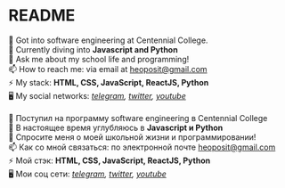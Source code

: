 # README
👯 Got into software engineering at Centennial College.<br/>
🔭 Currently diving into <b>Javascript and Python</b><br/>
💬 Ask me about my school life and programming!<br/>
📫 How to reach me: via email at heoposit@gmail.com<br/>
⚡ My stack: <b>HTML, CSS, JavaScript, ReactJS, Python</b><br/>
🖥  My social networks: <em>[telegram](https://t.me/heopocode), [twitter](https://x.com/heopos1t), [youtube](https://www.youtube.com/channel/UCcvEEtswln8fjaxaUgXbT5A)</em>
<br/></br>
👯 Поступил на программу software engineering в Centennial College<br/>
🔭 В настоящее время углубляюсь в <b>Javascript и Python</b><br/>
💬 Спросите меня о моей школьной жизни и программировании!<br/>
📫 Как со мной связаться: по электронной почте heoposit@gmail.com<br/>
⚡ Мой стэк: <b>HTML, CSS, JavaScript, ReactJS, Python</b><br/>
🖥  Мои соц сети: <em>[telegram](https://t.me/heopocode), [twitter](https://x.com/heopos1t), [youtube](https://www.youtube.com/channel/UCcvEEtswln8fjaxaUgXbT5A)</em><br/>
